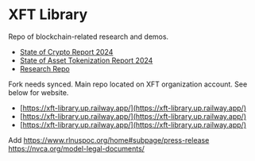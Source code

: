 # XFT Library
Repo of blockchain-related research and demos. 

- [State of Crypto Report 2024](https://a16zcrypto.com/posts/article/state-of-crypto-report-2024/)
- [State of Asset Tokenization Report 2024](https://22049776.fs1.hubspotusercontent-na1.net/hubfs/22049776/TAC%20State%20of%20Tokenization%202024%20Report.pdf)
- [Research Repo](https://docs.google.com/spreadsheets/d/e/2PACX-1vRs4vYh3uskbPjzvkEJz0pB_RzVOsmfhHCgVd09rVvg0kXeklLZsFVM6TGmtNF2Ko-5GozvM49c4ihU/pubhtml)

Fork needs synced. Main repo located on XFT organization account. See below for website. 

- [https://xft-library.up.railway.app/](https://xft-library.up.railway.app/)
- [https://xft-library.up.railway.app/](https://xft-library.up.railway.app/)
- [https://xft-library.up.railway.app/](https://xft-library.up.railway.app/)




Add
https://www.rlnuspoc.org/home#subpage/press-release
https://nvca.org/model-legal-documents/
